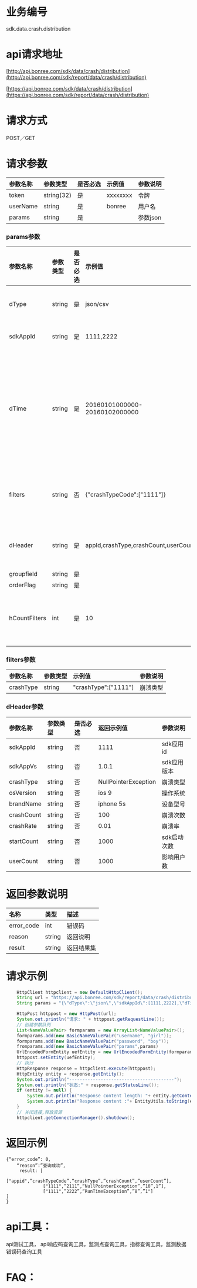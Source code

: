 # 业务编号

sdk.data.crash.distribution

# api请求地址

[http://api.bonree.com/sdk/data/crash/distribution](http://api.bonree.com/sdk/report/data/crash/distribution)

[https://api.bonree.com/sdk/data/crash/distribution](https://api.bonree.com/sdk/report/data/crash/distribution)

# 请求方式

POST／GET

# 请求参数

| 参数名称 | 参数类型 | 是否必选 | 示例值 | 参数说明 |
| :--- | :--- | :--- | :--- | :--- |
| token | string\(32\) | 是 | xxxxxxxx | 令牌 |
| userName | string | 是 | bonree | 用户名 |
| params | string | 是 |  | 参数json |

### params参数

| 参数名称 | 参数类型 | 是否必选 | 示例值 | 参数说明 |
| :--- | :--- | :--- | :--- | :--- |
| dType | string | 是 | json/csv | 数据类型 |
| sdkAppId | string | 是 | 1111,2222 | 应用id |
| dTime | string | 是 | 20160101000000-20160102000000 | 数据时间范围\(时间最长一个月\) |
| filters | string | 否 | {"crashTypeCode":\["1111"\]} | 数据筛选条件 |
| dHeader | string | 是 | appId,crashType,crashCount,userCount | 指标数据项 |
| groupfield | string | 是 |  |  |
| orderFlag | string | 是 |  |  |
| hCountFilters | int | 是 | 10 | 指标数量筛选 |

### filters参数

| 参数名称 | 参数类型 | 示例值 | 参数说明 |
| :--- | :--- | :--- | :--- |
| crashType | string | "crashType":\["1111"\] | 崩溃类型 |

### dHeader参数

| 参数名称 | 参数类型 | 是否必选 | 返回示例值 | 参数说明 |
| :--- | :--- | :--- | :--- | :--- |
| sdkAppId | string | 否 | 1111 | sdk应用id |
| sdkAppVs | string | 否 | 1.0.1 | sdk应用版本 |
| crashType | string | 否 | NullPointerException | 崩溃类型 |
| osVersion | string | 否 | ios 9 | 操作系统 |
| brandName | string | 否 | iphone 5s | 设备型号 |
| crashCount | string | 否 | 100 | 崩溃次数 |
| crashRate | string | 否 | 0.01 | 崩溃率 |
| startCount | string | 否 | 1000 | sdk启动次数 |
| userCount | string | 否 | 1000 | 影响用户数 |

# 返回参数说明

| 名称 | 类型 | 描述 |
| :--- | :--- | :--- |
| error\_code | int | 错误码 |
| reason | string | 返回说明 |
| result | string | 返回结果集 |

# 请求示例

```java
    HttpClient httpclient = new DefaultHttpClient();
    String url = "https://api.bonree.com/sdk/report/data/crash/distribution";
    String params = "{\"dType\":\"json\",\"sdkAppId\":[1111,2222],\"dTime\":\"20160101000000-20160102000000\",\"dHeader\":[\"appId\",\"crashTypeCode\",\"crashType\",\"crashCount\",\"userCount\"],\"filter\":{\"crashTypeCode\":[\"1111\"]},\"hCountFilters\":10}";

    HttpPost httppost = new HttpPost(url);
    System.out.println("请求: " + httppost.getRequestLine());
    // 创建参数队列
    List<NameValuePair> formparams = new ArrayList<NameValuePair>();
    formparams.add(new BasicNameValuePair("username", "girl"));
    formparams.add(new BasicNameValuePair("password", "boy"));
    fromparams.add(new BasicNameValuePair("params",params)
    UrlEncodedFormEntity uefEntity = new UrlEncodedFormEntity(formparams,"UTF-8");
    httppost.setEntity(uefEntity);
    // 执行
    HttpResponse response = httpclient.execute(httppost);
    HttpEntity entity = response.getEntity();
    System.out.println("----------------------------------------");
    System.out.println("状态:" + response.getStatusLine());
    if (entity != null) {
        System.out.println("Response content length: "+ entity.getContentLength());
        System.out.println("Response content :"+ EntityUtils.toString(entity, "UTF-8"));
    }
    // 关闭连接,释放资源
    httpclient.getConnectionManager().shutdown();
```

# 返回示例

```
{“error_code”: 0,
    “reason”:”查询成功”,
     result: [
              ["appid",”crashTypeCode”,“crashType”,”crashCount”,”userCount”],
              ["1111",”2111”,“NullPointerException”,”10”,1”],
              ["1111",”2222”,“RunTimeException”,”8”,”1"]
]
}
```

# api工具：

api测试工具， api响应码查询工具，监测点查询工具，指标查询工具，监测数据错误码查询工具

# FAQ：



